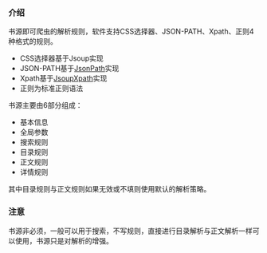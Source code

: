 ### 介绍

书源即可爬虫的解析规则，软件支持CSS选择器、JSON-PATH、Xpath、正则4种格式的规则。

- CSS选择器基于Jsoup实现
- JSON-PATH基于[JsonPath](https://github.com/json-path/JsonPath)实现
- Xpath基于[JsoupXpath](https://github.com/zhegexiaohuozi/JsoupXpath)实现
- 正则为标准正则语法

书源主要由6部分组成：

- 基本信息
- 全局参数
- 搜索规则
- 目录规则
- 正文规则
- 详情规则

其中目录规则与正文规则如果无效或不填则使用默认的解析策略。

### 注意

书源非必须，一般可以用于搜索，不写规则，直接进行目录解析与正文解析一样可以使用，书源只是对解析的增强。
